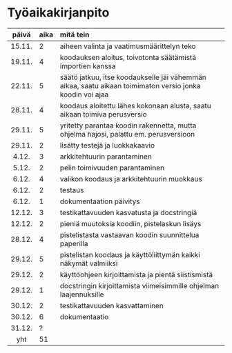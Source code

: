 # Työaikakirjanpito

| päivä | aika | mitä tein |
| :----: | :----- | :-----|
| 15.11. | 2 | aiheen valinta ja vaatimusmäärittelyn teko |
| 19.11. | 4 | koodauksen aloitus, toivotonta säätämistä importien kanssa |
| 22.11. | 5 | säätö jatkuu, itse koodaukselle jäi vähemmän aikaa, saatu aikaan toimimaton versio jonka koodin voi ajaa |
| 28.11. | 4 | koodaus aloitettu lähes kokonaan alusta, saatu aikaan toimiva perusversio |
| 29.11. | 5 | yritetty parantaa koodin rakennetta, mutta ohjelma hajosi, palattu em. perusversioon |
| 29.11. | 2 | lisätty testejä ja luokkakaavio | 
| 4.12.  | 3 | arkkitehtuurin parantaminen |
| 5.12. | 2 | pelin toimivuuden parantaminen |
| 6.12. | 4 | valikon koodaus ja arkkitehtuurin muokkaus |
| 6.12. | 2 | testaus |
| 6.12. | 1 | dokumentaation päivitys |
| 12.12. | 3 | testikattavuuden kasvatusta ja docstringiä |
| 12.12. | 2 | pieniä muutoksia koodiin, pistelaskun lisäys |
| 28.12. | 4 | pistelistasta vastaavan koodin suunnittelua paperilla |
| 29.12. | 5 | pistelistan koodaus ja käyttöliittymän kaikki näkymät valmiiksi |
| 29.12. | 2 | käyttöohjeen kirjoittamista ja pientä siistismistä |
| 29.12. | 1 | docstringin kirjoittamista viimeisimmille ohjelman laajennuksille |
| 30.12. | 2 | testikattavuuden kasvattaminen
| 30.12. | 6 | dokumentaatio |
| 31.12. | ? | 
| yht | 51 | |
